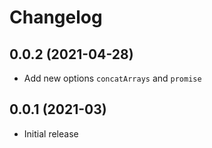 # Changelog

## 0.0.2 (2021-04-28)

- Add new options `concatArrays` and `promise`

## 0.0.1 (2021-03)

- Initial release
